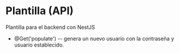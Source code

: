 # Plantilla (API)
Plantilla para el backend con NestJS
- @Get('populate') -- genera un nuevo usuario con la contraseña y usuario establecido.

